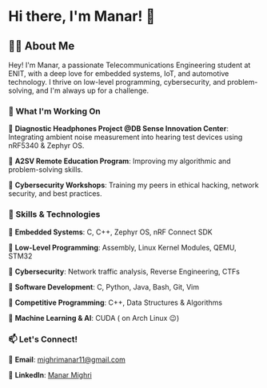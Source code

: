# Hi there, I'm Manar! 🚀

## 👩‍💻 About Me
Hey! I'm Manar, a passionate Telecommunications Engineering student at ENIT, with a deep love for embedded systems, IoT, and automotive technology. I thrive on low-level programming, cybersecurity, and problem-solving, and I'm always up for a challenge.

### 🌱 What I'm Working On
   🔹 **Diagnostic Headphones Project @DB Sense Innovation Center**: Integrating ambient noise measurement into hearing test devices using nRF5340 & Zephyr OS.

   🔹 **A2SV Remote Education Program**: Improving my algorithmic and problem-solving skills.
 
   🔹 **Cybersecurity Workshops**: Training my peers in ethical hacking, network security, and best practices.




### 🚀 Skills & Technologies
   🔸 **Embedded Systems**: C, C++, Zephyr OS, nRF Connect SDK

   🔸 **Low-Level Programming**: Assembly, Linux Kernel Modules, QEMU, STM32

   🔸 **Cybersecurity**: Network traffic analysis, Reverse Engineering, CTFs

   🔸 **Software Development**: C, Python, Java, Bash, Git, Vim

   🔸 **Competitive Programming**: C++, Data Structures & Algorithms

   🔸 **Machine Learning & AI**: CUDA ( on Arch Linux 😉)


### 📫 Let's Connect!
   📧 **Email**: [mighrimanar11@gmail.com](mailto:mighrimanar11@gmail.com)

   💼 **LinkedIn**: [Manar Mighri](https://www.linkedin.com/in/manar-mighri/)

